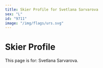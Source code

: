 ```yaml
---
title: Skier Profile for Svetlana Sarvarova
sex: "L"
id: "9711"
image: "/img/flags/urs.svg" 
---
```


# Skier Profile

This page is for: Svetlana Sarvarova.
    
